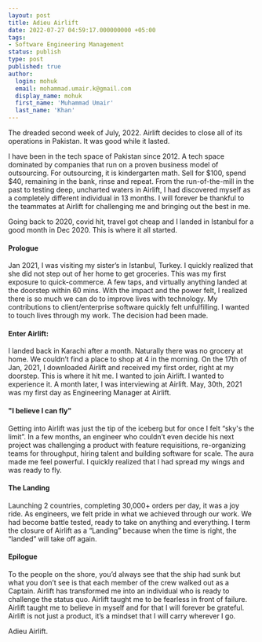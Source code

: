 ```yaml
---
layout: post
title: Adieu Airlift
date: 2022-07-27 04:59:17.000000000 +05:00
tags:
- Software Engineering Management
status: publish
type: post
published: true
author:
  login: mohuk
  email: mohammad.umair.k@gmail.com
  display_name: mohuk
  first_name: 'Muhammad Umair'
  last_name: 'Khan'
---
```

The dreaded second week of July, 2022. Airlift decides to close all of its operations in Pakistan. It was good while it lasted.

I have been in the tech space of Pakistan since 2012. A tech space dominated by companies that run on a proven business model of outsourcing. For outsourcing, it is kindergarten math. Sell for $100, spend $40, remaining in the bank, rinse and repeat. From the run-of-the-mill in the past to testing deep, uncharted waters in Airlift, I had discovered myself as a completely different individual in 13 months. I will forever be thankful to the teammates at Airlift for challenging me and bringing out the best in me.

Going back to 2020, covid hit, travel got cheap and I landed in Istanbul for a good month in Dec 2020. This is where it all started.

#### Prologue
Jan 2021, I was visiting my sister’s in Istanbul, Turkey. I quickly realized that she did not step out of her home to get groceries. This was my first exposure to quick-commerce. A few taps, and virtually anything landed at the doorstep within 60 mins. With the impact and the power felt, I realized there is so much we can do to improve lives with technology. My contributions to client/enterprise software quickly felt unfulfilling. I wanted to touch lives through my work. The decision had been made.

#### Enter Airlift:
I landed back in Karachi after a month. Naturally there was no grocery at home. We couldn’t find a place to shop at 4 in the morning. On the 17th of Jan, 2021, I downloaded Airlift and received my first order, right at my doorstep. This is where it hit me. I wanted to join Airlift. I wanted to experience it. A month later, I was interviewing at Airlift. May, 30th, 2021 was my first day as Engineering Manager at Airlift.

#### "I believe I can fly"
Getting into Airlift was just the tip of the iceberg but for once I felt “sky's the limit”. In a few months, an engineer who couldn’t even decide his next project was challenging a product with feature requisitions, re-organizing teams for throughput, hiring talent and building software for scale. The aura made me feel powerful. I quickly realized that I had spread my wings and was ready to fly.

#### The Landing
Launching 2 countries, completing 30,000+ orders per day, it was a joy ride. As engineers, we felt pride in what we achieved through our work. We had become battle tested, ready to take on anything and everything. I term the closure of Airlift as a “Landing” because when the time is right, the “landed” will take off again.

#### Epilogue
To the people on the shore, you’d always see that the ship had sunk but what you don’t see is that each member of the crew walked out as a Captain. Airlift has transformed me into an individual who is ready to challenge the status quo. Airlift taught me to be fearless in front of failure. Airlift taught me to believe in myself and for that I will forever be grateful. Airlift is not just a product, it’s a mindset that I will carry wherever I go.

Adieu Airlift.
